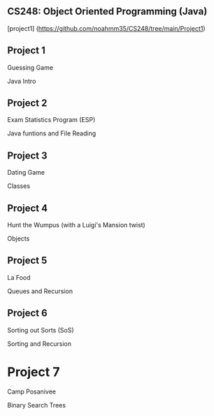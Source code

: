 ## CS248: Object Oriented Programming (Java)

[project1] (https://github.com/noahmm35/CS248/tree/main/Project1)




## Project 1

Guessing Game

Java Intro

## Project 2

Exam Statistics Program (ESP)

Java funtions and File Reading

## Project 3

Dating Game

Classes

## Project 4

Hunt the Wumpus (with a Luigi's Mansion twist)

Objects

## Project 5

La Food

Queues and Recursion

## Project 6

Sorting out Sorts (SoS)

Sorting and Recursion

# Project 7

Camp Posanivee

Binary Search Trees
